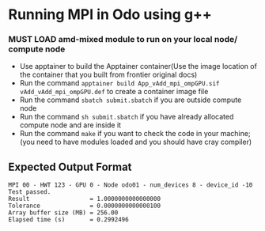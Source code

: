 # Running MPI in Odo using g++

### MUST LOAD amd-mixed module to run on your local node/ compute node

- Use apptainer to build the Apptainer container(Use the image location of the container that you built from frontier original docs)
- Run the command `apptainer build App_vAdd_mpi_ompGPU.sif vAdd_vAdd_mpi_ompGPU.def` to create a container image file
- Run the command `sbatch submit.sbatch` if you are outside compute node 
- Run the command `sh submit.sbatch` if you have already allocated compute node and are inside it
- Run the command `make` if you want to check the code in your machine; (you need to have modules loaded and you should have cray compiler)

## Expected Output Format
```
MPI 00 - HWT 123 - GPU 0 - Node odo01 - num_devices 8 - device_id -10
Test passed.
Result                 = 1.0000000000000000
Tolerance              = 0.0000000000000100
Array buffer size (MB) = 256.00
Elapsed time (s)       = 0.2992496
```
